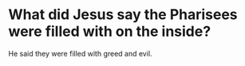 # What did Jesus say the Pharisees were filled with on the inside?

He said they were filled with greed and evil.
